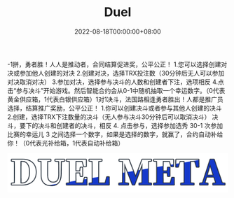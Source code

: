 ﻿---
title: "Duel"
description: "打1-1，勇者胜！人人都是推动者"
date: 2022-08-18T00:00:00+08:00
lastmod: 2022-08-18T00:00:00+08:00
draft: false
authors: ["boogArno"]
featuredImage: "duel.png"
tags: ["Gambling","Duel"]
categories: ["nfts"]
nfts: ["Gambling"]
blockchain: "TRON"
website: "http://www.tronduel.org/"
twitter: "https://twitter.com/search?q=%23duel"
discord: ""
telegram: ""
github: ""
youtube: ""
twitch: ""
facebook: ""
instagram: ""
reddit: ""
medium: ""
steam: ""
gitbook: ""
googleplay: ""
appstore: ""
status: "Live"
weight: 
lightgallery: true
toc: true
pinned: false
recommend: false
recommend1: false
---
-1拼，勇者胜！人人是推动者，合同结算促进奖，公平公正！ 1.您可以选择创建对决或参加他人创建的对决 2.创建对决，选择TRX投注数（30分钟后无人可以参加对决取消对决） 3.参加对决，选择参与决斗的人数和创建者下注，选项相反 4.点击“参与决斗”开始游戏。然后智能合约会从0-1中随机抽取一个幸运数字。（0代表黄金供应箱，1代表白银供应箱）1对1决斗，法国路相逢勇者胜出！人都是推广员选择，结算推广奖励，公平公正！ 1.你可以创建决斗或者参与其他人创建的决斗 2.创建，选择TRX下注数量的决斗（无人参与决斗30分钟后可以取消决斗） 决斗，要下的决斗和创建者的决斗，相反 4. 点击参与，选择参加选秀 30-1 次参加比赛的幸运儿 3 之间选择一个数字，如果是选择的数字，就赢了，合约自动补给你！（0代表光补给箱，1代表自动补给箱）

![下载](下载.png)